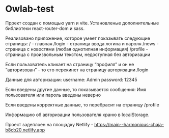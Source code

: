 # Owlab-test

Пррект создан с помощью yarn и vite. Установленые дополнительные библиотеки react-router-dom и sass.

Реализовано приложение, которое умеет показывать следующие страницы:
/ - главная
/login - страница ввода логина и пароля
/news - страница с новостями (любая однотипная информация)
/profile - страница с произвольным текстом, недоступная без авторизации

Если пользователь кликает на страницу “профиля” и он не “авторизован” - то его перекинет на страницу авторизации /login

Данные для авторизации:
username: Admin
password: 12345 

Если введены другие данные, то показывается сообщения:
Имя пользователя или пароль введены неверно

Если введены корректные данные, то перебрасит на страницу /profile

Информацию об авторизации пользователя храню в localStorage.

Проект задеплоен на площадку Netlify - https://main--harmonious-chaja-b8cb20.netlify.app
